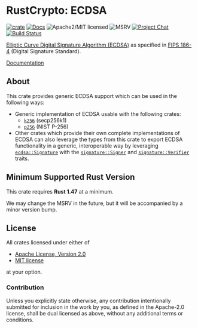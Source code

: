 # RustCrypto: ECDSA

[![crate][crate-image]][crate-link]
[![Docs][docs-image]][docs-link]
![Apache2/MIT licensed][license-image]
![MSRV][rustc-image]
[![Project Chat][chat-image]][chat-link]
[![Build Status][build-image]][build-link]

[Elliptic Curve Digital Signature Algorithm (ECDSA)][1] as specified in
[FIPS 186-4][2] (Digital Signature Standard).

[Documentation][docs-link]

## About

This crate provides generic ECDSA support which can be used in the following
ways:

- Generic implementation of ECDSA usable with the following crates:
  - [`k256`] (secp256k1)
  - [`p256`] (NIST P-256)
- Other crates which provide their own complete implementations of ECDSA can
  also leverage the types from this crate to export ECDSA functionality in a
  generic, interoperable way by leveraging [`ecdsa::Signature`] with the
  [`signature::Signer`] and [`signature::Verifier`] traits.

## Minimum Supported Rust Version

This crate requires **Rust 1.47** at a minimum.

We may change the MSRV in the future, but it will be accompanied by a minor
version bump.

## License

All crates licensed under either of

 * [Apache License, Version 2.0](http://www.apache.org/licenses/LICENSE-2.0)
 * [MIT license](http://opensource.org/licenses/MIT)

at your option.

### Contribution

Unless you explicitly state otherwise, any contribution intentionally submitted
for inclusion in the work by you, as defined in the Apache-2.0 license, shall be
dual licensed as above, without any additional terms or conditions.

[//]: # (badges)

[crate-image]: https://img.shields.io/crates/v/ecdsa.svg
[crate-link]: https://crates.io/crates/ecdsa
[docs-image]: https://docs.rs/ecdsa/badge.svg
[docs-link]: https://docs.rs/ecdsa/
[license-image]: https://img.shields.io/badge/license-Apache2.0/MIT-blue.svg
[rustc-image]: https://img.shields.io/badge/rustc-1.47+-blue.svg
[chat-image]: https://img.shields.io/badge/zulip-join_chat-blue.svg
[chat-link]: https://rustcrypto.zulipchat.com/#narrow/stream/260048-signatures
[build-image]: https://github.com/RustCrypto/signatures/workflows/ecdsa/badge.svg?branch=master&event=push
[build-link]: https://github.com/RustCrypto/signatures/actions?query=workflow%3Aecdsa

[//]: # (footnotes)

[1]: https://en.wikipedia.org/wiki/Elliptic_Curve_Digital_Signature_Algorithm
[2]: https://csrc.nist.gov/publications/detail/fips/186/4/final

[//]: # (docs.rs definitions)

[`ecdsa::Signature`]: https://docs.rs/ecdsa/latest/ecdsa/struct.Signature.html
[`k256`]: https://docs.rs/k256
[`p256`]: https://docs.rs/p256
[`signature::Signer`]: https://docs.rs/signature/latest/signature/trait.Signer.html
[`signature::Verifier`]: https://docs.rs/signature/latest/signature/trait.Verifier.html
